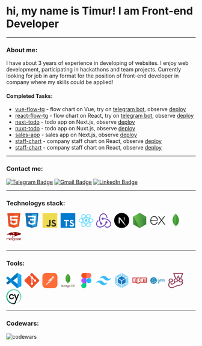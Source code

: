 
# hi, my name is Timur! I am Front-end Developer

---

### About me:

I have about 3 years of experience in developing of websites. I enjoy web development, participating in hackathons and team projects. Currently looking for job in any format for the position of front-end developer in company where my skills could be applied!

#### Completed Tasks:

- [vue-flow-tg](https://github.com/TimurIsrafilov/vue-flow-tg) - flow chart on Vue, try on [telegram bot](https://t.me/vueflowbot/VueChart/), observe [deploy](https://timurisrafilov.github.io/vue-flow-tg/)
- [react-flow-tg](https://github.com/TimurIsrafilov/react-flow-tg) - flow chart on React, try on [telegram bot](https://t.me/reactflowtestingbot/flowchart/), observe [deploy](https://timurisrafilov.github.io/react-flow-tg/)
- [next-todo](https://github.com/TimurIsrafilov/next-todo) - todo app on Next.js, observe [deploy](https://next-todo-coral.vercel.app/)
- [nuxt-todo](https://github.com/TimurIsrafilov/nuxt-std) - todo app on Nuxt.js, observe [deploy](https://nuxt-std.vercel.app/tasks)
- [sales-app](https://github.com/TimurIsrafilov/sales) - sales app on Next.js, observe [deploy](https://sales-kzhm.vercel.app/)
- [staff-chart](https://github.com/TimurIsrafilov/gaz-hack-front) - company staff chart on React, observe [deploy](https://timurisrafilov.github.io/gaz-hack-front/)
- [staff-chart](https://github.com/TimurIsrafilov/rosb-hack-front) - company staff chart on React, observe [deploy](https://timurisrafilov.github.io/rosb-hack-front/)

---

### Contact me:

[![Telegram Badge](https://img.shields.io/badge/-timurisrafilov-blue?style=flat&logo=Telegram&logoColor=white)](https://t.me/timooooon11) [![Gmail Badge](https://img.shields.io/badge/-Gmail-red?style=flat&logo=Gmail&logoColor=white)](mailto:timooooon@gmail.com) [![LinkedIn Badge](https://img.shields.io/badge/LinkedIn-blue?logo=linkedin&logoColor=white)](https://www.linkedin.com/in/timur-israfilov/) 

---

### Technologys stack:

<div>
  <img src="https://github.com/devicons/devicon/blob/master/icons/html5/html5-original.svg" title="html5" alt="html5" width="40" height="40"/>&nbsp
  <img src="https://github.com/devicons/devicon/blob/master/icons/css3/css3-original.svg" title="css" alt="css" width="40" height="40"/>&nbsp
  <img src="https://github.com/devicons/devicon/blob/master/icons/javascript/javascript-original.svg" title="javascript" alt="javascript" width="40" height="40"/>&nbsp
  <img src="https://github.com/devicons/devicon/blob/master/icons/typescript/typescript-original.svg" title="typescript" alt="typescript" width="40" height="40"/>&nbsp
  <img src="https://github.com/devicons/devicon/blob/master/icons/react/react-original.svg" title="reactjs" alt="reactjs" width="40" height="40"/>&nbsp
  <img src="https://github.com/devicons/devicon/blob/master/icons/redux/redux-original.svg" title="redux" alt="redux" width="40" height="40"/>&nbsp
  <img src="https://github.com/devicons/devicon/blob/master/icons/nextjs/nextjs-original.svg" title="nextjs" alt="nextjs" width="40" height="40"/>&nbsp
  <img src="https://github.com/devicons/devicon/blob/master/icons/nodejs/nodejs-original.svg" title="nodejs" alt="nodejs" width="40" height="40"/>&nbsp
  <img src="https://github.com/devicons/devicon/blob/master/icons/express/express-original.svg" title="express" alt="express" width="40" height="40"/>&nbsp
  <img src="https://github.com/devicons/devicon/blob/master/icons/mongodb/mongodb-original.svg" title="mongodb" alt="mongodb" width="40" height="40"/>&nbsp
  <img src="https://github.com/devicons/devicon/blob/master/icons/mongoose/mongoose-original-wordmark.svg" title="mongoose" alt="mongoose" width="40" height="40"/>&nbsp
</div>

---

### Tools:

<div>
  <img src="https://github.com/devicons/devicon/blob/master/icons/vscode/vscode-original.svg" title="vscode" alt="vscode" width="40" height="40"/>&nbsp;
  <img src="https://github.com/devicons/devicon/blob/master/icons/git/git-original.svg" title="git" alt="git" width="40" height="40"/>&nbsp
  <img src="https://github.com/tandpfun/skill-icons/blob/main/icons/Postman.svg" title="postman" alt="postman" width="40" height="40"/>&nbsp;
  <img src="https://github.com/devicons/devicon/blob/master/icons/mongodb/mongodb-original-wordmark.svg" title="mongodb-compass" alt="mongodb-compass" width="40" height="40"/>&nbsp;
  <img src="https://github.com/devicons/devicon/blob/master/icons/figma/figma-original.svg" title="figma" alt="figma" width="40" height="40"/>&nbsp;
  <img src="https://github.com/devicons/devicon/blob/master/icons/tailwindcss/tailwindcss-original.svg" title="tailwind" alt="tailwind" width="40" height="40"/>&nbsp;
  <img src="https://github.com/devicons/devicon/blob/master/icons/webpack/webpack-original.svg" title="webpack" alt="webpack" width="40" height="40"/>&nbsp;
  <img src="https://github.com/devicons/devicon/blob/master/icons/npm/npm-original-wordmark.svg" title="npm" alt="npm" width="40" height="40"/>&nbsp;
  <img src="https://github.com/devicons/devicon/blob/master/icons/yarn/yarn-original-wordmark.svg" title="yarn" alt="yarn" width="40" height="40"/>&nbsp;
  <img src="https://github.com/devicons/devicon/blob/master/icons/jest/jest-plain.svg" title="jest" alt="jest" width="40" height="40"/>&nbsp;
  <img src="https://github.com/devicons/devicon/blob/master/icons/cypressio/cypressio-original.svg" title="cypress" alt="cypress" width="40" height="40"/>&nbsp;
</div>

---

### Codewars:

![codewars](https://www.codewars.com/users/TimurIsrafilov/badges/large)
